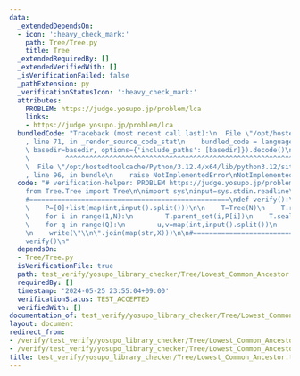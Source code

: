 ```yaml
---
data:
  _extendedDependsOn:
  - icon: ':heavy_check_mark:'
    path: Tree/Tree.py
    title: Tree
  _extendedRequiredBy: []
  _extendedVerifiedWith: []
  _isVerificationFailed: false
  _pathExtension: py
  _verificationStatusIcon: ':heavy_check_mark:'
  attributes:
    PROBLEM: https://judge.yosupo.jp/problem/lca
    links:
    - https://judge.yosupo.jp/problem/lca
  bundledCode: "Traceback (most recent call last):\n  File \"/opt/hostedtoolcache/Python/3.12.4/x64/lib/python3.12/site-packages/onlinejudge_verify/documentation/build.py\"\
    , line 71, in _render_source_code_stat\n    bundled_code = language.bundle(stat.path,\
    \ basedir=basedir, options={'include_paths': [basedir]}).decode()\n          \
    \         ^^^^^^^^^^^^^^^^^^^^^^^^^^^^^^^^^^^^^^^^^^^^^^^^^^^^^^^^^^^^^^^^^^^^^^^^^^^^^^^^^\n\
    \  File \"/opt/hostedtoolcache/Python/3.12.4/x64/lib/python3.12/site-packages/onlinejudge_verify/languages/python.py\"\
    , line 96, in bundle\n    raise NotImplementedError\nNotImplementedError\n"
  code: "# verification-helper: PROBLEM https://judge.yosupo.jp/problem/lca\n\n#==================================================\n\
    from Tree.Tree import Tree\n\nimport sys\ninput=sys.stdin.readline\nwrite=sys.stdout.write\n\
    #==================================================\ndef verify():\n    N,Q=map(int,input().split())\n\
    \    P=[0]+list(map(int,input().split()))\n\n    T=Tree(N)\n    T.root_set(0)\n\
    \    for i in range(1,N):\n        T.parent_set(i,P[i])\n    T.seal()\n\n    X=[0]*Q\n\
    \    for q in range(Q):\n        u,v=map(int,input().split())\n        X[q]=T.lowest_common_ancestor(u,v)\n\
    \n    write(\"\\n\".join(map(str,X)))\n\n#==================================================\n\
    verify()\n"
  dependsOn:
  - Tree/Tree.py
  isVerificationFile: true
  path: test_verify/yosupo_library_checker/Tree/Lowest_Common_Ancestor.test.py
  requiredBy: []
  timestamp: '2024-05-25 23:55:04+09:00'
  verificationStatus: TEST_ACCEPTED
  verifiedWith: []
documentation_of: test_verify/yosupo_library_checker/Tree/Lowest_Common_Ancestor.test.py
layout: document
redirect_from:
- /verify/test_verify/yosupo_library_checker/Tree/Lowest_Common_Ancestor.test.py
- /verify/test_verify/yosupo_library_checker/Tree/Lowest_Common_Ancestor.test.py.html
title: test_verify/yosupo_library_checker/Tree/Lowest_Common_Ancestor.test.py
---
```

